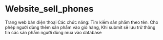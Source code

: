 # Website_sell_phones
Trang web bán điện thoại
Các chức năng:
  Tìm kiếm sản phẩm theo tên.
  Cho phép người dùng thêm sản phẩm vào giỏ hàng,
  Khi submit sẽ lưu trữ thông tin các sản phẩm người dùng mua vào database
